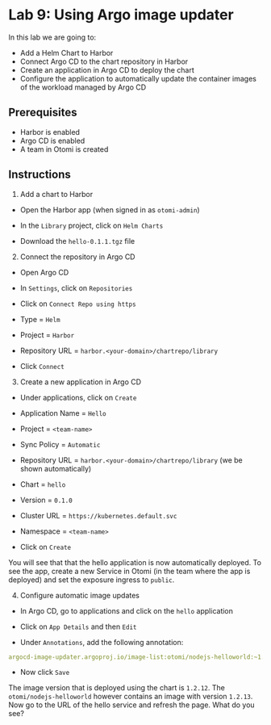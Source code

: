 # Lab 9: Using Argo image updater

In this lab we are going to:

- Add a Helm Chart to Harbor
- Connect Argo CD to the chart repository in Harbor
- Create an application in Argo CD to deploy the chart
- Configure the application to automatically update the container images of the workload managed by Argo CD

## Prerequisites

- Harbor is enabled
- Argo CD is enabled
- A team in Otomi is created

## Instructions

1. Add a chart to Harbor
  
- Open the Harbor app (when signed in as `otomi-admin`)

- In the `Library` project, click on `Helm Charts`

- Download the `hello-0.1.1.tgz` file


2. Connect the repository in Argo CD

- Open Argo CD

- In `Settings`, click on `Repositories`
  
- Click on `Connect Repo using https`
  
- Type = `Helm`
  
- Project = `Harbor`
  
- Repository URL = `harbor.<your-domain>/chartrepo/library`
  
- Click `Connect`

3. Create a new application in Argo CD

- Under applications, click on `Create`

- Application Name = `Hello`

- Project = `<team-name>`

- Sync Policy = `Automatic`

- Repository URL = `harbor.<your-domain>/chartrepo/library` (we be shown automatically)

- Chart = `hello`

- Version = `0.1.0`

- Cluster URL = `https://kubernetes.default.svc`

- Namespace = `<team-name>`

- Click on `Create`

You will see that that the hello application is now automatically deployed. To see the app, create a new Service in Otomi (in the team where the app is deployed) and set the exposure ingress to `public`.

4. Configure automatic image updates

- In Argo CD, go to applications and click on the `hello` application
  
- Click on `App Details` and then `Edit`
  
- Under `Annotations`, add the following annotation:

```yaml
argocd-image-updater.argoproj.io/image-list:otomi/nodejs-helloworld:~1.2
```
- Now click `Save`

The image version that is deployed using the chart is `1.2.12`. The `otomi/nodejs-helloworld` however contains an image with version `1.2.13`. Now go to the URL of the hello service and refresh the page. What do you see?
